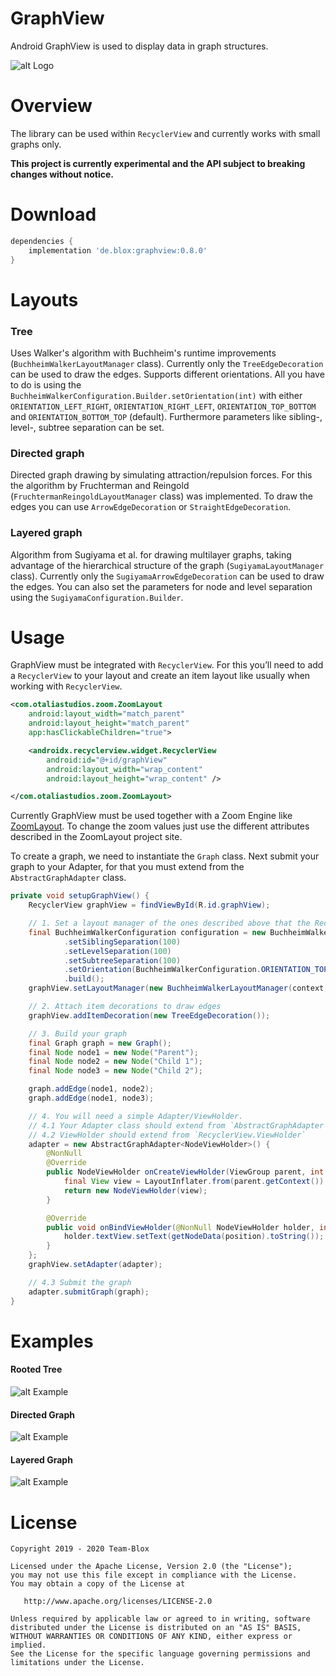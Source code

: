 GraphView
===========

Android GraphView is used to display data in graph structures.

![alt Logo](image/GraphView_logo.png "Graph Logo")

Overview
========
The library can be used within `RecyclerView` and currently works with small graphs only.

**This project is currently experimental and the API subject to breaking changes without notice.**


Download
========

```groovy
dependencies {
    implementation 'de.blox:graphview:0.8.0'
}
```
Layouts
======
### Tree
Uses Walker's algorithm with Buchheim's runtime improvements (`BuchheimWalkerLayoutManager` class). Currently only the `TreeEdgeDecoration` can be used to draw the edges. Supports different orientations. All you have to do is using the `BuchheimWalkerConfiguration.Builder.setOrientation(int)` with either `ORIENTATION_LEFT_RIGHT`, `ORIENTATION_RIGHT_LEFT`, `ORIENTATION_TOP_BOTTOM` and
`ORIENTATION_BOTTOM_TOP` (default). Furthermore parameters like sibling-, level-, subtree separation can be set.
### Directed graph
Directed graph drawing by simulating attraction/repulsion forces. For this the algorithm by Fruchterman and Reingold (`FruchtermanReingoldLayoutManager` class) was implemented. To draw the edges you can use `ArrowEdgeDecoration` or `StraightEdgeDecoration`.
### Layered graph
Algorithm from Sugiyama et al. for drawing multilayer graphs, taking advantage of the hierarchical structure of the graph (`SugiyamaLayoutManager` class). Currently only the `SugiyamaArrowEdgeDecoration` can be used to draw the edges. You can also set the parameters for node and level separation using the `SugiyamaConfiguration.Builder`.

Usage
======
GraphView must be integrated with `RecyclerView`.
For this you’ll need to add a `RecyclerView` to your layout and create an item layout like usually when working with `RecyclerView`.

```xml
<com.otaliastudios.zoom.ZoomLayout
    android:layout_width="match_parent"
    android:layout_height="match_parent"
    app:hasClickableChildren="true">

    <androidx.recyclerview.widget.RecyclerView
        android:id="@+id/graphView"
        android:layout_width="wrap_content"
        android:layout_height="wrap_content" />

</com.otaliastudios.zoom.ZoomLayout>
```

Currently GraphView must be used together with a Zoom Engine like [ZoomLayout](https://github.com/natario1/ZoomLayout). To change the zoom values just use the different attributes described in the ZoomLayout project site.

To create a graph, we need to instantiate the `Graph` class. Next submit your graph to your Adapter, for that you must extend from the `AbstractGraphAdapter` class.

```java
private void setupGraphView() {
    RecyclerView graphView = findViewById(R.id.graphView);

    // 1. Set a layout manager of the ones described above that the RecyclerView will use.
    final BuchheimWalkerConfiguration configuration = new BuchheimWalkerConfiguration.Builder()
            .setSiblingSeparation(100)
            .setLevelSeparation(100)
            .setSubtreeSeparation(100)
            .setOrientation(BuchheimWalkerConfiguration.ORIENTATION_TOP_BOTTOM)
            .build();
    graphView.setLayoutManager(new BuchheimWalkerLayoutManager(context, configuration));

    // 2. Attach item decorations to draw edges
    graphView.addItemDecoration(new TreeEdgeDecoration());

    // 3. Build your graph
    final Graph graph = new Graph();
    final Node node1 = new Node("Parent");
    final Node node2 = new Node("Child 1");
    final Node node3 = new Node("Child 2");

    graph.addEdge(node1, node2);
    graph.addEdge(node1, node3);

    // 4. You will need a simple Adapter/ViewHolder.
    // 4.1 Your Adapter class should extend from `AbstractGraphAdapter`
    // 4.2 ViewHolder should extend from `RecyclerView.ViewHolder`
    adapter = new AbstractGraphAdapter<NodeViewHolder>() {
        @NonNull
        @Override
        public NodeViewHolder onCreateViewHolder(ViewGroup parent, int viewType) {
            final View view = LayoutInflater.from(parent.getContext()).inflate(R.layout.node, parent, false);
            return new NodeViewHolder(view);
        }

        @Override
        public void onBindViewHolder(@NonNull NodeViewHolder holder, int position) {
            holder.textView.setText(getNodeData(position).toString());
        }
    };
    graphView.setAdapter(adapter);

    // 4.3 Submit the graph
    adapter.submitGraph(graph);
}
```

Examples
========
#### Rooted Tree
![alt Example](image/Tree.png "Tree Example")

#### Directed Graph
![alt Example](image/Graph.png "Graph Example")

#### Layered Graph
![alt Example](image/LayeredGraph.png "Layered Graph Example")

License
=======

    Copyright 2019 - 2020 Team-Blox

    Licensed under the Apache License, Version 2.0 (the "License");
    you may not use this file except in compliance with the License.
    You may obtain a copy of the License at

       http://www.apache.org/licenses/LICENSE-2.0

    Unless required by applicable law or agreed to in writing, software
    distributed under the License is distributed on an "AS IS" BASIS,
    WITHOUT WARRANTIES OR CONDITIONS OF ANY KIND, either express or implied.
    See the License for the specific language governing permissions and
    limitations under the License.
